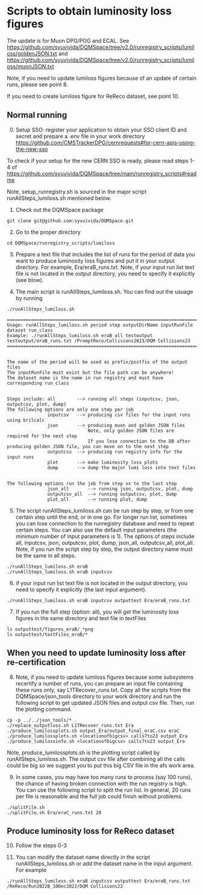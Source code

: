 # Scripts to obtain luminosity loss figures

The update is for Muon DPG/POG and ECAL. See https://github.com/syuvivida/DQMSpace/tree/v2.0/runregistry_scripts/lumiloss/goldenJSON.txt and https://github.com/syuvivida/DQMSpace/tree/v2.0/runregistry_scripts/lumiloss/muonJSON.txt 


Note, if you need to update lumiloss figures because of an update of certain 
runs, please see point 8.

If you need to create lumiloss figure for ReReco dataset, see point 10.

## Normal running 
0. Setup SSO: register your application to obtain your SSO client ID and 
secret and prepare a .env file in your work directory
https://github.com/CMSTrackerDPG/cernrequests#for-cern-apis-using-the-new-sso

To check if your setup for the new CERN SSO is ready, please read steps 1-4 
of https://github.com/syuvivida/DQMSpace/tree/main/runregistry_scripts#readme 

Note, setup_runregistry.sh is sourced in the major script runAllSteps_lumiloss.sh mentioned below.


1. Check out the DQMSpace package
```
git clone git@github.com:syuvivida/DQMSpace.git
```

2. Go to the proper directory
```
cd DQMSpace/runregistry_scripts/lumiloss
```

3. Prepare a text file that includes the list of runs for the period of data 
you want to produce luminosity loss figures and put it in your output 
directory. For example, Era/eraB_runs.txt. Note, if your input run list text 
file is not located in the output directory, you need to specify it explicitly
 (see blow).


4. The main script is runAllSteps_lumiloss.sh. You can find out the usuage by 
running
```
./runAllSteps_lumiloss.sh

=======================================================================
Usage: runAllSteps_lumiloss.sh period step outputDirName inputRunFile dataset run_class
Example: ./runAllSteps_lumiloss.sh eraB all testoutput testoutput/eraB_runs.txt /PromptReco/Collisions2023/DQM Collisions23
=======================================================================


The name of the period will be used as prefix/postfix of the output files
The inputRunFile must exist but the file path can be anywhere!
The dataset name is the name in run registry and must have corresponding run class


Steps include: all        --> running all steps (inputcsv, json, outputcsv, plot, dump)
The following options are only one step per job
               inputcsv   --> producing csv files for the input runs using brilcalc
               json       --> producing muon and golden JSON files
                              Note, only golden JSON files are required for the next step
                              If you lose connection to the DB after producing golden JSON file, you can move on to the next step
               outputcsv  --> producing run registry info for the input runs
               plot       --> make luminosity loss plots
               dump       --> dump the major lumi loss into text files


The following options run the job from step xx to the last step
               json_all       --> running json, outputcsv, plot, dump
               outputcsv_all  --> running outputcsv, plot, dump
               plot_all       --> running plot, dump

```

5. The script runAllSteps_lumiloss.sh can be run step by step, or from one 
certain step until the end, or in one go. 
For longer run list, sometimes you can lose connection to the runregistry 
database and need to repeat certain steps. 
You can also use the default input parameters (the minimum number of input 
parameters is 1). The options of steps include all, inputcsv, json, outputcsv, 
plot, dump, json_all, outputcsv_all, plot_all. 
Note, if you run the script step by step, the output directory name must be 
the same in all steps.
```
./runAllSteps_lumiloss.sh eraB
./runAllSteps_lumiloss.sh eraB inputcsv
```

6. if your input run list text file is not located in the output directory, 
you need to specify it explicitly (the last input argument).
```
./runAllSteps_lumiloss.sh eraB inputcsv outputtest Era/eraB_runs.txt
```


7. If you run the full step (option: all), you will get the luminosity loss figures in the same directory and text file in textFiles
```
ls outputtest/figures_eraB/_*png
ls outputtest/textFiles_eraB/*
```

## When you need to update luminosity loss after re-certification 
8. Note, if you need to update lumiloss figures because some subsystems 
recertify a number of runs, you can prepare an input file containing these 
runs only, say L1TRecover_runs.txt. Copy all the scripts from the 
DQMSpace/json_tools directory to your work directory and run the following 
script to get updated JSON files and output csv file. Then, run the plotting 
command. 
```
cp -p ../../json_tools/* .
./replace_outputloss.sh L1TRecover_runs.txt Era
./produce_lumilossplots.sh output_Era/output_final_eraC.csv eraC 
./produce_lumilossplots.sh <locationofbigcsv> calls7to23 output_Era
./produce_lumilossinfo.sh <locationofbigcsv> calls7to23 output_Era
```

Note, produce_lumilossplots.sh is the plotting script called by runAllSteps_lumiloss.sh. The output csv file after combining all the calls could be big so we 
suggest you to put this big CSV file in the afs work area. 


9. In some cases, you may have too many runs to process (say 100 runs), the 
chance of having broken connection with the run registry is high. 
You can use the following script to split the run list. In general, 20 runs 
per file is reasonable and the full job could finish without problems. 
```
./splitFile.sh
./splitFile.sh Era/eraC_runs.txt 20
```

## Produce luminosity loss for ReReco dataset
10. Follow the steps 0-3

11. You can modify the dataset name directly in the script runAllSteps_lumiloss.sh or add the dataset name in the input argument. 
For example
```
./runAllSteps_lumiloss.sh eraB inputcsv outputtest Era/eraB_runs.txt /ReReco/Run2022B_10Dec2022/DQM Collisions22
```


